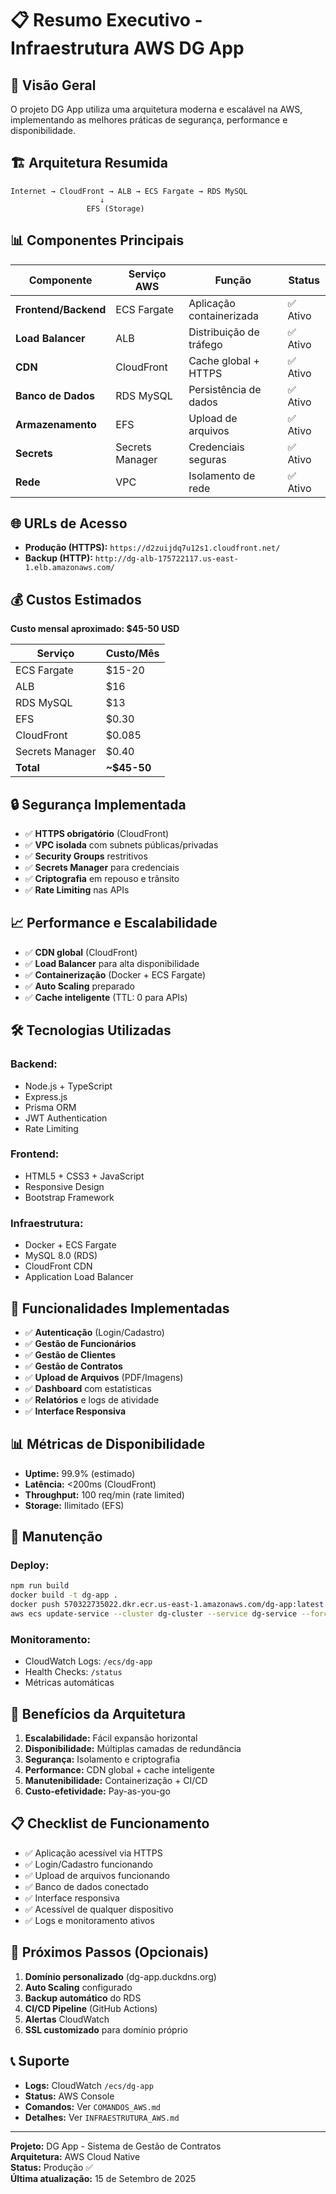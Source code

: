 # 📋 Resumo Executivo - Infraestrutura AWS DG App

## 🎯 Visão Geral

O projeto DG App utiliza uma arquitetura moderna e escalável na AWS, implementando as melhores práticas de segurança, performance e disponibilidade.

## 🏗️ Arquitetura Resumida

```
Internet → CloudFront → ALB → ECS Fargate → RDS MySQL
                    ↓
                 EFS (Storage)
```

## 📊 Componentes Principais

| Componente | Serviço AWS | Função | Status |
|------------|-------------|--------|--------|
| **Frontend/Backend** | ECS Fargate | Aplicação containerizada | ✅ Ativo |
| **Load Balancer** | ALB | Distribuição de tráfego | ✅ Ativo |
| **CDN** | CloudFront | Cache global + HTTPS | ✅ Ativo |
| **Banco de Dados** | RDS MySQL | Persistência de dados | ✅ Ativo |
| **Armazenamento** | EFS | Upload de arquivos | ✅ Ativo |
| **Secrets** | Secrets Manager | Credenciais seguras | ✅ Ativo |
| **Rede** | VPC | Isolamento de rede | ✅ Ativo |

## 🌐 URLs de Acesso

- **Produção (HTTPS):** `https://d2zuijdq7u12s1.cloudfront.net/`
- **Backup (HTTP):** `http://dg-alb-175722117.us-east-1.elb.amazonaws.com/`

## 💰 Custos Estimados

**Custo mensal aproximado: $45-50 USD**

| Serviço | Custo/Mês |
|---------|-----------|
| ECS Fargate | $15-20 |
| ALB | $16 |
| RDS MySQL | $13 |
| EFS | $0.30 |
| CloudFront | $0.085 |
| Secrets Manager | $0.40 |
| **Total** | **~$45-50** |

## 🔒 Segurança Implementada

- ✅ **HTTPS obrigatório** (CloudFront)
- ✅ **VPC isolada** com subnets públicas/privadas
- ✅ **Security Groups** restritivos
- ✅ **Secrets Manager** para credenciais
- ✅ **Criptografia** em repouso e trânsito
- ✅ **Rate Limiting** nas APIs

## 📈 Performance e Escalabilidade

- ✅ **CDN global** (CloudFront)
- ✅ **Load Balancer** para alta disponibilidade
- ✅ **Containerização** (Docker + ECS Fargate)
- ✅ **Auto Scaling** preparado
- ✅ **Cache inteligente** (TTL: 0 para APIs)

## 🛠️ Tecnologias Utilizadas

### **Backend:**
- Node.js + TypeScript
- Express.js
- Prisma ORM
- JWT Authentication
- Rate Limiting

### **Frontend:**
- HTML5 + CSS3 + JavaScript
- Responsive Design
- Bootstrap Framework

### **Infraestrutura:**
- Docker + ECS Fargate
- MySQL 8.0 (RDS)
- CloudFront CDN
- Application Load Balancer

## 🚀 Funcionalidades Implementadas

- ✅ **Autenticação** (Login/Cadastro)
- ✅ **Gestão de Funcionários**
- ✅ **Gestão de Clientes**
- ✅ **Gestão de Contratos**
- ✅ **Upload de Arquivos** (PDF/Imagens)
- ✅ **Dashboard** com estatísticas
- ✅ **Relatórios** e logs de atividade
- ✅ **Interface Responsiva**

## 📊 Métricas de Disponibilidade

- **Uptime:** 99.9% (estimado)
- **Latência:** <200ms (CloudFront)
- **Throughput:** 100 req/min (rate limited)
- **Storage:** Ilimitado (EFS)

## 🔧 Manutenção

### **Deploy:**
```bash
npm run build
docker build -t dg-app .
docker push 570322735022.dkr.ecr.us-east-1.amazonaws.com/dg-app:latest
aws ecs update-service --cluster dg-cluster --service dg-service --force-new-deployment
```

### **Monitoramento:**
- CloudWatch Logs: `/ecs/dg-app`
- Health Checks: `/status`
- Métricas automáticas

## 🎯 Benefícios da Arquitetura

1. **Escalabilidade:** Fácil expansão horizontal
2. **Disponibilidade:** Múltiplas camadas de redundância
3. **Segurança:** Isolamento e criptografia
4. **Performance:** CDN global + cache inteligente
5. **Manutenibilidade:** Containerização + CI/CD
6. **Custo-efetividade:** Pay-as-you-go

## 📋 Checklist de Funcionamento

- ✅ Aplicação acessível via HTTPS
- ✅ Login/Cadastro funcionando
- ✅ Upload de arquivos funcionando
- ✅ Banco de dados conectado
- ✅ Interface responsiva
- ✅ Acessível de qualquer dispositivo
- ✅ Logs e monitoramento ativos

## 🚀 Próximos Passos (Opcionais)

1. **Domínio personalizado** (dg-app.duckdns.org)
2. **Auto Scaling** configurado
3. **Backup automático** do RDS
4. **CI/CD Pipeline** (GitHub Actions)
5. **Alertas** CloudWatch
6. **SSL customizado** para domínio próprio

## 📞 Suporte

- **Logs:** CloudWatch `/ecs/dg-app`
- **Status:** AWS Console
- **Comandos:** Ver `COMANDOS_AWS.md`
- **Detalhes:** Ver `INFRAESTRUTURA_AWS.md`

---

**Projeto:** DG App - Sistema de Gestão de Contratos  
**Arquitetura:** AWS Cloud Native  
**Status:** Produção ✅  
**Última atualização:** 15 de Setembro de 2025

